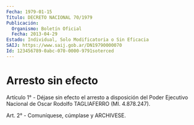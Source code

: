 ```yaml
---
Fecha: 1979-01-15
Título: DECRETO NACIONAL 70/1979
Publicación:
  Organismo: Boletín Oficial
  Fecha: 2013-04-29
Estado: Individual, Solo Modificatoria o Sin Eficacia
SAIJ: https://www.saij.gob.ar/DN19790000070
Id: 123456789-0abc-070-0000-9791soterced
---
```

# Arresto sin efecto

<a id="1"></a>
Artículo 1° - Déjase sin efecto el arresto a disposición del Poder Ejecutivo Nacional de Oscar Rodolfo TAGLIAFERRO (MI. 4.878.247).

<a id="2"></a>
Art. 2° - Comuníquese, cúmplase y ARCHIVESE.